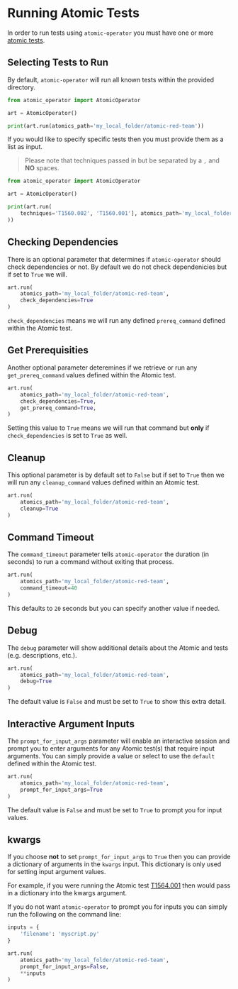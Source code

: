 # Running Atomic Tests

In order to run tests using `atomic-operator` you must have one or more [atomic tests](atomics.md).

## Selecting Tests to Run

By default, `atomic-operator` will run all known tests within the provided directory.

```python
from atomic_operator import AtomicOperator

art = AtomicOperator()

print(art.run(atomics_path='my_local_folder/atomic-red-team'))
```

If you would like to specify specific tests then you must provide them as a list as input.

> Please note that techniques passed in but be separated by a `,` and __NO__ spaces.

```python
from atomic_operator import AtomicOperator

art = AtomicOperator()

print(art.run(
    techniques='T1560.002', 'T1560.001'], atomics_path='my_local_folder/atomic-red-team'
))
```

## Checking Dependencies

There is an optional parameter that determines if `atomic-operator` should check dependencies or not. By default we do not check dependenicies but if set to `True` we will.

```python
art.run(
    atomics_path='my_local_folder/atomic-red-team',
    check_dependencies=True
)
```

`check_dependencies` means we will run any defined `prereq_command` defined within the Atomic test. 

## Get Prerequisities

Another optional parameter deteremines if we retrieve or run any `get_prereq_command` values defined within the Atomic test.

```python
art.run(
    atomics_path='my_local_folder/atomic-red-team',
    check_dependencies=True,
    get_prereq_command=True,
)
```

Setting this value to `True` means we will run that command but __only__ if `check_dependencies` is set to `True` as well. 

## Cleanup

This optional parameter is by default set to `False` but if set to `True` then we will run any `cleanup_command` values defined within an Atomic test.

```python
art.run(
    atomics_path='my_local_folder/atomic-red-team',
    cleanup=True
)
```

## Command Timeout

The `command_timeout` parameter tells `atomic-operator` the duration (in seconds) to run a command without exiting that process.

```python
art.run(
    atomics_path='my_local_folder/atomic-red-team',
    command_timeout=40
)
```

This defaults to `20` seconds but you can specify another value if needed.

## Debug

The `debug` parameter will show additional details about the Atomic and tests (e.g. descriptions, etc.).

```python
art.run(
    atomics_path='my_local_folder/atomic-red-team',
    debug=True
)
```

The default value is `False` and must be set to `True` to show this extra detail.

## Interactive Argument Inputs

The `prompt_for_input_args` parameter will enable an interactive session and prompt you to enter arguments for any Atomic test(s) that require input arguments. You can simply provide a value or select to use the `default` defined within the Atomic test.

```python
art.run(
    atomics_path='my_local_folder/atomic-red-team',
    prompt_for_input_args=True
)
```

The default value is `False` and must be set to `True` to prompt you for input values.

## kwargs

If you choose __not__ to set `prompt_for_input_args` to `True` then you can provide a dictionary of arguments in the `kwargs` input. This dictionary is only used for setting input argument values.  

For example, if you were running the Atomic test [T1564.001](https://github.com/redcanaryco/atomic-red-team/blob/master/atomics/T1564.001/T1564.001.yaml) then would pass in a dictionary into the kwargs argument.

If you do not want `atomic-operator` to prompt you for inputs you can simply run the following on the command line:

```python
inputs = {
    'filename': 'myscript.py'
}

art.run(
    atomics_path='my_local_folder/atomic-red-team',
    prompt_for_input_args=False,
    **inputs
)
```
